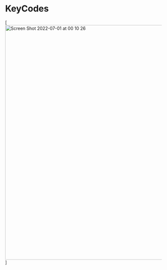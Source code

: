 # KeyCodes

[<img width="755" alt="Screen Shot 2022-07-01 at 00 10 26" src="https://user-images.githubusercontent.com/101603320/176787237-36a06686-9442-4b9a-b584-db3286979a32.png">
]
